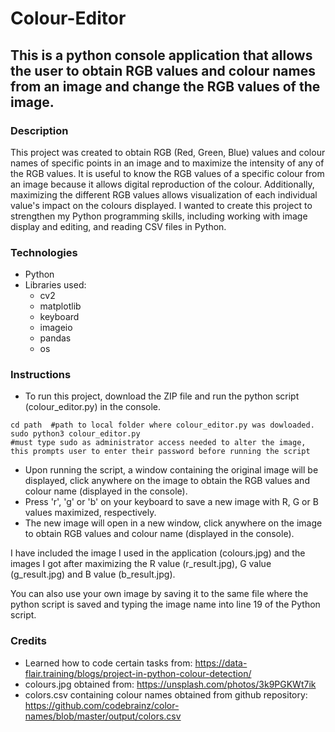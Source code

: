 # Colour-Editor
## This is a python console application that allows the user to obtain RGB values and colour names from an image and change the RGB values of the image.
### Description
This project was created to obtain RGB (Red, Green, Blue) values and colour names of specific points in an image and to maximize the intensity of any of the RGB values. It is useful to know the RGB values of a specific colour from an image because it allows digital reproduction of the colour. Additionally, maximizing the different RGB values allows visualization of each individual value's impact on the colours displayed. I wanted to create this project to strengthen my Python programming skills, including working with image display and editing, and reading CSV files in Python. 
### Technologies
* Python
* Libraries used:
  * cv2 
  * matplotlib
  * keyboard
  * imageio
  * pandas
  * os
### Instructions
* To run this project, download the ZIP file and run the python script (colour_editor.py) in the console.
```
cd path  #path to local folder where colour_editor.py was dowloaded.
sudo python3 colour_editor.py   
#must type sudo as administrator access needed to alter the image, this prompts user to enter their password before running the script
```
* Upon running the script, a window containing the original image will be displayed, click anywhere on the image to obtain the RGB values and colour name (displayed in the console).
* Press 'r', 'g' or 'b' on your keyboard to save a new image with R, G or B values maximized, respectively. 
* The new image will open in a new window, click anywhere on the image to obtain RGB values and colour name (displayed in the console).

I have included the image I used in the application (colours.jpg) and the images I got after maximizing the R value (r_result.jpg), G value (g_result.jpg) and B value (b_result.jpg).

You can also use your own image by saving it to the same file where the python script is saved and typing the image name into line 19 of the Python script.
### Credits
* Learned how to code certain tasks from: https://data-flair.training/blogs/project-in-python-colour-detection/
* colours.jpg obtained from: https://unsplash.com/photos/3k9PGKWt7ik
* colors.csv containing colour names obtained from github repository: https://github.com/codebrainz/color-names/blob/master/output/colors.csv
